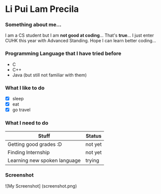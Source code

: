 # Li Pui Lam Precila
### Something about me...
I am a CS student but I am **not good at coding**... That's **true**...
I just enter CUHK this year with Advanced Standing. Hope I can learn better coding...

### Programming Language that I have tried before
* C
* C++
* Java
(but still not familiar with them)

### What I like to do
- [x] sleep
- [x] eat
- [x] go travel

### What I need to do
Stuff | Status
--- | --- 
Getting good grades :D | not yet
Finding Internship | not yet
Learning new spoken language | trying

### Screenshot
![My Screenshot] (screenshot.png)
